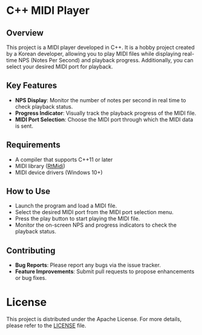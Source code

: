 # C++ MIDI Player

## Overview
This project is a MIDI player developed in C++. It is a hobby project created by a Korean developer, allowing you to play MIDI files while displaying real-time NPS (Notes Per Second) and playback progress. Additionally, you can select your desired MIDI port for playback.

## Key Features
- **NPS Display**: Monitor the number of notes per second in real time to check playback status.
- **Progress Indicator**: Visually track the playback progress of the MIDI file.
- **MIDI Port Selection**: Choose the MIDI port through which the MIDI data is sent.

## Requirements
- A compiler that supports C++11 or later
- MIDI library ([RtMidi](https://github.com/thestk/rtmidi))
- MIDI device drivers (Windows 10+)

## How to Use
- Launch the program and load a MIDI file.
- Select the desired MIDI port from the MIDI port selection menu.
- Press the play button to start playing the MIDI file.
- Monitor the on-screen NPS and progress indicators to check the playback status.

## Contributing
- **Bug Reports**: Please report any bugs via the issue tracker.
- **Feature Improvements**: Submit pull requests to propose enhancements or bug fixes.

# License
This project is distributed under the Apache License. For more details, please refer to the [LICENSE](https://github.com/MatrixMTX/MidiPlayer/blob/main/LICENSE) file.
